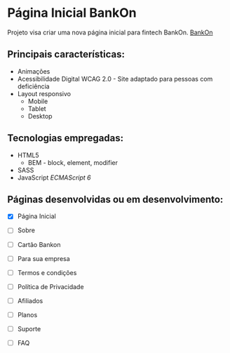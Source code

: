 # Página Inicial BankOn

Projeto visa criar uma nova página inicial para fintech BankOn.
[BankOn](http://www.bankon.com.br)

## Principais características:
* Animações
* Acessibilidade Digital WCAG 2.0 -  Site adaptado para pessoas com deficiência
* Layout responsivo
  * Mobile
  * Tablet
  * Desktop

## Tecnologias empregadas:
* HTML5
  * BEM - block, element, modifier
* SASS 
* JavaScript *ECMAScript 6*


## Páginas desenvolvidas ou em  desenvolvimento:
- [x] Página Inicial
- [ ] Sobre
- [ ] Cartão Bankon
- [ ] Para sua empresa
- [ ] Termos e condições
- [ ] Política de Privacidade
- [ ] Afiliados
- [ ] Planos
- [ ] Suporte
- [ ] FAQ

